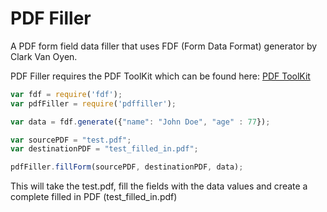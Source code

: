 PDF Filler
======

A PDF form field data filler that uses FDF (Form Data Format) generator by Clark Van Oyen.

PDF Filler requires the PDF ToolKit which can be found here: <a target="_blank" href="http://www.pdflabs.com/tools/pdftk-the-pdf-toolkit/">PDF ToolKit</a>

````javascript
var fdf = require('fdf');
var pdfFiller = require('pdffiller');

var data = fdf.generate({"name": "John Doe", "age" : 77});

var sourcePDF = "test.pdf";
var destinationPDF = "test_filled_in.pdf";

pdfFiller.fillForm(sourcePDF, destinationPDF, data);

````

This will take the test.pdf, fill the fields with the data values
and create a complete filled in PDF (test_filled_in.pdf)
